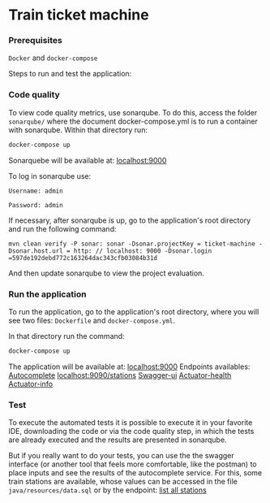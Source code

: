 # Train ticket machine

### Prerequisites

`Docker` and `docker-compose`

Steps to run and test the application:

### Code quality

To view code quality metrics, use sonarqube. To do this, access the folder `sonarqube/` where the document docker-compose.yml is to run a container with sonarqube. Within that directory run:

```sh
docker-compose up
```
Sonarquebe will be available at: [localhost:9000](http://localhost:9000/)

To log in sonarqube use:

`Username: admin`

`Password: admin`

If necessary, after sonarqube is up, go to the application's root directory and run the following command:

```
mvn clean verify -P sonar: sonar -Dsonar.projectKey = ticket-machine -Dsonar.host.url = http: // localhost: 9000 -Dsonar.login =597de192debd772c163264dac343cfb03084b31d
```

And then update sonarqube to view the project evaluation.

### Run the application

To run the application, go to the application's root directory, where you will see two files: `Dockerfile` and `docker-compose.yml`.

In that directory run the command:

```sh
docker-compose up
```
The application will be available at: [localhost:9000](http://localhost:9000/)
Endpoints availables: 
[Autocomplete](http://localhost:9090/autocomplete/{word})
[localhost:9090/stations](http://localhost:9090/stations)
[Swagger-ui](http://localhost:9090/swagger-ui.html)
[Actuator-health](http://localhost:9090/actuator/health)
[Actuator-info](http://localhost:9090/actuator/info)

### Test

To execute the automated tests it is possible to execute it in your favorite IDE, downloading the code or via the code quality step, in which the tests are already executed and the results are presented in sonarqube.

But if you really want to do your tests, you can use the the swagger interface (or another tool that feels more comfortable, like the postman) to place inputs and see the results of the autocomplete service.
For this, some train stations are available, whose values can be accessed in the file `java/resources/data.sql` or by the endpoint: [list all stations](http://localhost:9090/stations)
